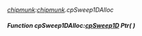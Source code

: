 _[chipmunk](../../modules/chipmunk/chipmunk-module.md):[chipmunk](../../modules/chipmunk/chipmunk-module.md).cpSweep1DAlloc_
##### Function cpSweep1DAlloc:[cpSweep1D](../../modules/chipmunk/chipmunk-cpsweep1d.md) Ptr(  )
